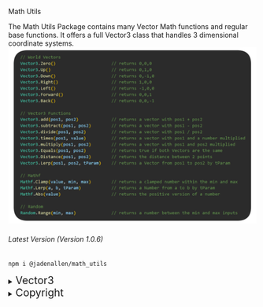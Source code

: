 
Math Utils
<div>
The Math Utils Package contains many Vector Math functions and regular base functions. It offers a full Vector3 class that handles 3 dimensional coordinate systems.
<img src="https://raw.githubusercontent.com/Jaden-Allen/Math-Utils/preview/src/img/images.png" alt="Functions for making vector math simplified">
</div>


###### Latest Version (Version 1.0.6)
    npm i @jadenallen/math_utils

<details><summary><span style="font-size:1.5em;">Vector3</span></summary>


<div>Constructor</div>
<div>new Vector3(x, y, z) </div>
<div></div>
<div>Functions</div>
<div>Vector3.Zero()</div>
<div>Vector3.One()</div>

</details>

<details><summary><span style="font-size:1.5em;">Copyright</span></summary>

```
MIT License

Copyright (c) 2024 Jaden-Allen

Permission is hereby granted, free of charge, to any person obtaining a copy
of this software and associated documentation files (the "Software"), to deal
in the Software without restriction, including without limitation the rights
to use, copy, modify, merge, publish, distribute, sublicense, and/or sell
copies of the Software, and to permit persons to whom the Software is
furnished to do so, subject to the following conditions:

The above copyright notice and this permission notice shall be included in all
copies or substantial portions of the Software.

THE SOFTWARE IS PROVIDED "AS IS", WITHOUT WARRANTY OF ANY KIND, EXPRESS OR
IMPLIED, INCLUDING BUT NOT LIMITED TO THE WARRANTIES OF MERCHANTABILITY,
FITNESS FOR A PARTICULAR PURPOSE AND NONINFRINGEMENT. IN NO EVENT SHALL THE
AUTHORS OR COPYRIGHT HOLDERS BE LIABLE FOR ANY CLAIM, DAMAGES OR OTHER
LIABILITY, WHETHER IN AN ACTION OF CONTRACT, TORT OR OTHERWISE, ARISING FROM,
OUT OF OR IN CONNECTION WITH THE SOFTWARE OR THE USE OR OTHER DEALINGS IN THE
SOFTWARE.
```
</details>
